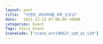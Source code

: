 ```yaml
---
layout: post
title:  "이벤트_2019여름_0화_오프닝"
date:   2021-12-15 07:00:00 +0000
categories: Event
Tags: Story Event
SceneCode: ["scene_evt190627_cp0_q1_s10"]
---
```

